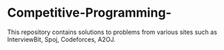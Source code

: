 # Competitive-Programming-
This repository contains solutions to problems from various sites such as InterviewBit, Spoj, Codeforces, A2OJ.
